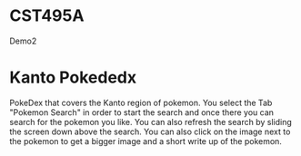 # CST495A
Demo2


# Kanto Pokededx
PokeDex that covers the Kanto region of pokemon.
You select the Tab "Pokemon Search" in order to start the search and once there you can search for the pokemon you like.
You can also refresh the search by sliding the screen down above the search. You can also click on the image next to the pokemon to get a bigger image and a short write up of the pokemon.
